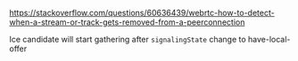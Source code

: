 https://stackoverflow.com/questions/60636439/webrtc-how-to-detect-when-a-stream-or-track-gets-removed-from-a-peerconnection

Ice candidate will start gathering after `signalingState` change to have-local-offer
